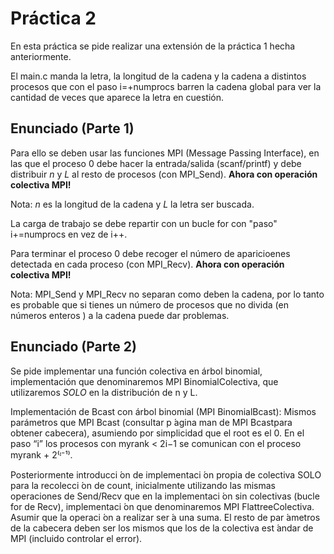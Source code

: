 # Práctica 2 #
En esta práctica se pide realizar una extensión de la práctica 1 hecha anteriormente.

El main.c manda la letra, la longitud de la cadena y la cadena a distintos procesos que con el
paso i=+numprocs barren la cadena global para ver la cantidad de veces que aparece la letra en cuestión.

## Enunciado (Parte 1) ##
Para ello se deben usar las funciones MPI (Message Passing Interface), en las que el proceso 0 debe 
hacer la entrada/salida (scanf/printf) y debe distribuir *n* y *L* al resto de procesos (con MPI_Send).
**Ahora con operación colectiva MPI!**

Nota: *n* es la longitud de la cadena y *L* la letra ser buscada.

La carga de trabajo se debe repartir con un bucle for con "paso" i+=numprocs en vez de i++.

Para terminar el proceso 0 debe recoger el número de aparicioenes detectada en cada proceso (con MPI_Recv).
**Ahora con operación colectiva MPI!**

Nota: MPI_Send y MPI_Recv no separan como deben la cadena, por lo tanto es probable que si
tienes un número de procesos que no divida (en números enteros ) a la cadena puede dar problemas.

## Enunciado (Parte 2) ##

Se pide implementar una función colectiva en árbol binomial, implementación que
denominaremos MPI BinomialColectiva, que utilizaremos *SOLO* en la distribución de n y L.

Implementación de Bcast con árbol binomial (MPI BinomialBcast):
Mismos parámetros que MPI Bcast (consultar p ́agina man de MPI Bcastpara obtener cabecera),
asumiendo por simplicidad que el root es el 0.
En el paso “i” los procesos con myrank < 2i−1 se comunican con el proceso myrank + 2⁽ᶦ⁻¹⁾.




Posteriormente introducci ́on de implementaci ́on propia de colectiva
SOLO para la recolecci ́on de count, inicialmente utilizando las
mismas operaciones de Send/Recv que en la implementaci ́on sin
colectivas (bucle for de Recv), implementaci ́on que denominaremos
MPI FlattreeColectiva. Asumir que la operaci ́on a realizar ser ́a una
suma. El resto de par ́ametros de la cabecera deben ser los mismos
que los de la colectiva est ́andar de MPI (incluido controlar el error).
